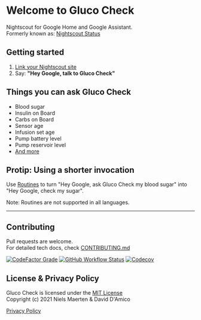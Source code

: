 # Welcome to Gluco Check
Nightscout for Google Home and Google Assistant.  
Formerly known as: [Nightscout Status](https://github.com/nielsmaerten/nightscout-assistant)

## Getting started

1. [Link your Nightscout site](https://glucocheck.app)
1. Say: **"Hey Google, talk to Gluco Check"**  

## Things you can ask Gluco Check

* Blood sugar
* Insulin on Board
* Carbs on Board
* Sensor age
* Infusion set age
* Pump battery level
* Pump reservoir level
* [And more](https://glucocheck.app/faq)

## Protip: Using a shorter invocation

Use [Routines](https://glucocheck.app/assets/routines-setup.mp4) to turn "Hey Google, ask Gluco Check my blood sugar" into  
"Hey Google, check my sugar".

Note: Routines are not supported in all languages.

---

## Contributing

Pull requests are welcome.  
For detailed tech docs, check [CONTRIBUTING.md](./CONTRIBUTING.md)

[![CodeFactor Grade](https://img.shields.io/codefactor/grade/github/nielsmaerten/gluco-check/main?style=flat-square)](https://www.codefactor.io/repository/github/nielsmaerten/gluco-check/)
[![GitHub Workflow Status](https://img.shields.io/github/workflow/status/nielsmaerten/gluco-check/Test,%20Build%20&%20Deploy/main?style=flat-square)](https://github.com/nielsmaerten/gluco-check/actions/workflows/test-build-deploy.yml?query=branch%3Amain)
[![Codecov](https://img.shields.io/codecov/c/github/nielsmaerten/gluco-check?style=flat-square)](https://codecov.io/gh/nielsmaerten/gluco-check)


## License & Privacy Policy

Gluco Check is licensed under the [MIT License](./LICENSE)  
Copyright (c) 2021 
Niels Maerten & David D'Amico

[Privacy Policy](./gluco-check-common/strings/en-US/terms.md)
